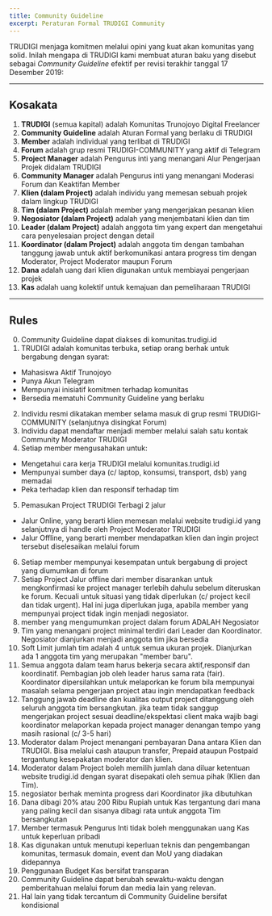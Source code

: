 ```yaml
---
title: Community Guideline
excerpt: Peraturan Formal TRUDIGI Community
---
```


TRUDIGI menjaga komitmen melalui opini yang kuat akan komunitas yang solid. Inilah mengapa di TRUDIGI kami membuat aturan baku  yang disebut sebagai *Community Guideline* efektif per revisi terakhir tanggal 17 Desember 2019:

---

## Kosakata

1. **TRUDIGI** (semua kapital) adalah Komunitas Trunojoyo Digital Freelancer
2. **Community Guideline** adalah Aturan Formal yang berlaku di TRUDIGI
3. **Member** adalah individual yang terlibat di TRUDIGI
4. **Forum** adalah grup resmi TRUDIGI-COMMUNITY yang aktif di Telegram
5. **Project Manager** adalah Pengurus inti yang menangani Alur Pengerjaan Projek didalam TRUDIGI
6. **Community Manager** adalah Pengurus inti yang menangani Moderasi Forum dan Keaktifan Member
7. **Klien (dalam Project)** adalah individu yang memesan sebuah projek dalam lingkup TRUDIGI
8. **Tim (dalam Project)** adalah member yang mengerjakan pesanan klien
9. **Negosiator (dalam Project)** adalah yang menjembatani klien dan tim
10. **Leader (dalam Project)** adalah anggota tim yang expert dan mengetahui cara penyelesaian project dengan detail
11. **Koordinator (dalam Project)** adalah anggota tim dengan tambahan tanggung jawab untuk aktif berkomunikasi antara progress tim dengan Moderator, Project Moderator maupun Forum
12. **Dana** adalah uang dari klien digunakan untuk membiayai pengerjaan projek
13. **Kas** adalah uang kolektif untuk kemajuan dan pemeliharaan TRUDIGI

---

## Rules

0. Community Guideline dapat diakses di komunitas.trudigi.id
1. TRUDIGI adalah komunitas terbuka, setiap orang berhak untuk bergabung dengan syarat:
 - Mahasiswa Aktif Trunojoyo
 - Punya Akun Telegram
 - Mempunyai inisiatif komitmen terhadap komunitas
 - Bersedia mematuhi Community Guideline yang berlaku
2. Individu resmi dikatakan member selama masuk di grup resmi TRUDIGI-COMMUNITY (selanjutnya disingkat Forum)
3. Individu dapat mendaftar menjadi member melalui salah satu kontak Community Moderator TRUDIGI
4. Setiap member mengusahakan untuk:
 - Mengetahui cara kerja TRUDIGI melalui komunitas.trudigi.id
 - Mempunyai sumber daya (c/ laptop, konsumsi, transport, dsb) yang memadai
 - Peka terhadap klien dan responsif terhadap tim
5. Pemasukan Project TRUDIGI Terbagi 2 jalur
 - Jalur Online, yang berarti klien memesan melalui website trudigi.id yang selanjutnya di handle oleh Project Moderator TRUDIGI
 - Jalur Offline, yang berarti member mendapatkan klien dan ingin project tersebut diselesaikan melalui forum
6. Setiap member mempunyai kesempatan untuk bergabung di project yang diumumkan di forum
7. Setiap Project Jalur offline dari member disarankan untuk mengkonfirmasi ke project manager terlebih dahulu sebelum diteruskan ke forum. Kecuali untuk situasi yang tidak diperlukan (c/ project kecil dan tidak urgent). Hal ini juga diperlukan juga, apabila member yang mempunyai project tidak ingin menjadi negosiator.
8. member yang mengumumkan project dalam forum ADALAH Negosiator
9. Tim yang menangani project minimal terdiri dari Leader dan Koordinator. Negosiator dianjurkan menjadi anggota tim jika bersedia
10. Soft Limit jumlah tim adalah 4 untuk semua ukuran projek. Dianjurkan ada 1 anggota tim yang merupakan "member baru".
11. Semua anggota dalam team harus bekerja secara aktif,responsif dan koordinatif. Pembagian job oleh leader harus sama rata (fair). Koordinator dipersilahkan untuk melaporkan ke forum bila mempunyai masalah selama pengerjaan project atau ingin mendapatkan feedback
12. Tanggung jawab deadline dan kualitas output project ditanggung oleh seluruh anggota tim bersangkutan.
jika team tidak sanggup mengerjakan project sesuai deadline/ekspektasi client maka wajib bagi koordinator melaporkan kepada project manager denangan tempo yang masih rasional (c/ 3-5 hari)
13. Moderator dalam Project menangani pembayaran Dana antara Klien dan TRUDIGI. Bisa melalui cash ataupun transfer, Prepaid ataupun Postpaid tergantung kesepakatan moderator dan klien.
14. Moderator dalam Project boleh memilih jumlah dana diluar ketentuan website trudigi.id dengan syarat disepakati oleh semua pihak (Klien dan Tim).
15. negosiator berhak meminta progress dari Koordinator jika dibutuhkan
16. Dana dibagi 20% atau 200 Ribu Rupiah untuk Kas tergantung dari mana yang paling kecil dan sisanya dibagi rata untuk anggota Tim bersangkutan
17. Member termasuk Pengurus Inti tidak boleh menggunakan uang Kas untuk keperluan pribadi
18. Kas digunakan untuk menutupi keperluan teknis dan pengembangan komunitas, termasuk domain, event dan MoU yang diadakan didepannya
19. Penggunaan Budget Kas bersifat transparan
20. Community Guideline dapat berubah sewaktu-waktu dengan pemberitahuan melalui forum dan media lain yang relevan.
21. Hal lain yang tidak tercantum di Community Guideline bersifat kondisional

